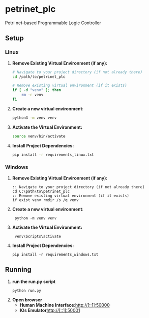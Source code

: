 # petrinet_plc
Petri net-based Programmable Logic Controller



## Setup

### Linux

1. **Remove Existing Virtual Environment (if any):**

   ```bash
   # Navigate to your project directory (if not already there)
   cd /path/to/petrinet_plc
   
   # Remove existing virtual environment (if it exists)
   if [ -d "venv" ]; then
       rm -r venv
   fi
2. **Create a new virtual environment:**
   ```bash
   python3 -m venv venv
3. **Activate the Virtual Environment:**
   ```bash
   source venv/bin/activate
4. **Install Project Dependencies:**
   ```bash
   pip install -r requirements_linux.txt
### Windows
1. **Remove Existing Virtual Environment (if any):**
    ```   
    :: Navigate to your project directory (if not already there)
    cd C:\path\to\petrinet_plc
    :: Remove existing virtual environment (if it exists)
    if exist venv rmdir /s /q venv
2. **Create a new virtual environment:**
   ```
    python -m venv venv
3. **Activate the Virtual Environment:**
   ```
    venv\Scripts\activate
4. **Install Project Dependencies:**
   ```
   pip install -r requirements_windows.txt

## Running
1. **run the run.py script**
   ```bash
   python run.py
2. **Open browser**
   * **Human Machine Interface**:[http://[::1]:50000](http://[::1]:50000)
   * **IOs Emulator**[http://[::1]:50001](http://[::1]:50001)
   
